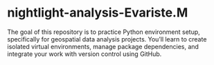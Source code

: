 # nightlight-analysis-Evariste.M
The goal of this repository is to practice Python environment setup, specifically for geospatial data analysis projects. You’ll learn to create isolated virtual environments, manage package dependencies, and integrate your work with version control using GitHub.

